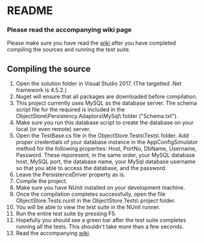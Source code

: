 # README
### Please read the accompanying wiki page
Please make sure you have read the [wiki](https://github.com/najeeb1010/object.store/wiki) after you have completed compiling the sources and running the test suite.

## Compiling the source

1. Open the solution folder in Visual Studio 2017. (The targetted .Net framework is 4.5.2.)
1. Nuget will ensure that all packages are downloaded before compilation.
1. This project currently uses MySQL as the database server. The schema script file for the required is included in the ObjectStore\Persistency.Adaptors\MySql\ folder ("Schema.txt").
1. Make sure you run this database script to create the database on your local (or even remote) server.
1. Open the TestBase.cs file in the ObjectStore.Tests\Tests\ folder. Add proper credentials of your database instance in the AppConfigSimulator method for the following properties: Host, PortNo, DbName, Username, Password. These reporesent, in the same order, your MySQL database host, MySQL port, the database name, your MySql database username so that you able to access the database, and the password.
1. Leave the PersistenceDriver property as is.
1. Compile the project.
1. Make sure you have NUnit installed on your development machine.
1. Once the compilation completes successfully, open the file ObjectStore.Tests.nunit in the ObjectStore.Tests\ project folder.
1. You will be able to view the test suite in the NUnit runner.
1. Run the entire test suite by pressing F5.
1. Hopefully you should see a green bar after the test suite completes running all the tests. This shouldn't take more than a few seconds.
1. Read the accompanying [wiki](https://github.com/najeeb1010/object.store/wiki).
